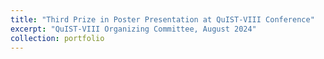 ```yaml
---
title: "Third Prize in Poster Presentation at QuIST-VIII Conference"
excerpt: "QuIST-VIII Organizing Committee, August 2024"
collection: portfolio
---
```

